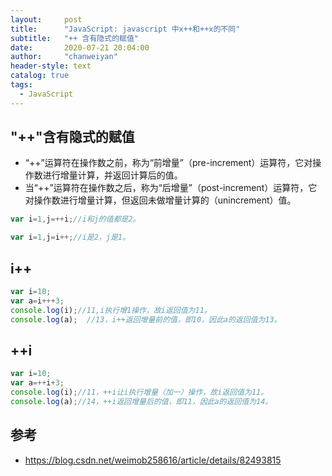 ```yaml
---
layout:     post
title:      "JavaScript: javascript 中x++和++x的不同"
subtitle:   "++ 含有隐式的赋值"
date:       2020-07-21 20:04:00
author:     "chanweiyan"
header-style: text
catalog: true
tags:
  - JavaScript
---
```


## "++"含有隐式的赋值

* “++”运算符在操作数之前，称为“前增量”（pre-increment）运算符，它对操作数进行增量计算，并返回计算后的值。
* 当“++”运算符在操作数之后，称为“后增量”（post-increment）运算符，它对操作数进行增量计算，但返回未做增量计算的（unincrement）值。

```js
var i=1,j=++i;//i和j的值都是2。

var i=1,j=i++;//i是2，j是1。
```

## i++

```js
var i=10;
var a=i+++3;
console.log(i);//11,i执行增1操作，故i返回值为11。
console.log(a);  //13，i++返回增量前的值，即10，因此a的返回值为13。
```

## ++i

```js
var i=10;
var a=++i+3;
console.log(i);//11，++i让i执行增量（加一）操作，故i返回值为11。
console.log(a);//14，++i返回增量后的值，即11，因此a的返回值为14。
```

## 参考

* https://blog.csdn.net/weimob258616/article/details/82493815
